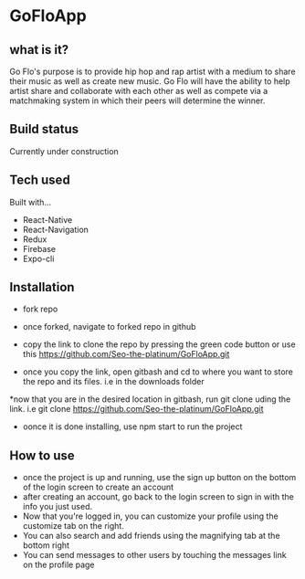 # GoFloApp

## what is it?

Go Flo's purpose is to provide hip hop and rap artist with a medium to share their music as well as create new music. Go Flo will have the ability
to help artist share and collaborate with each other as well as compete via a matchmaking system in which their peers will determine the winner.

## Build status

Currently under construction

## Tech used
  Built with...
  
* React-Native
* React-Navigation
* Redux
* Firebase
* Expo-cli

## Installation

* fork repo

* once forked, navigate to forked repo in github

* copy the link to clone the repo by pressing the green code button or use this https://github.com/Seo-the-platinum/GoFloApp.git

* once you copy the link, open gitbash and cd to where you want to store the repo and its files. i.e in the downloads folder

*now that you are in the desired location in gitbash, run git clone uding the link. i.e git clone https://github.com/Seo-the-platinum/GoFloApp.git

* oonce it is done installing, use npm start to run the project

## How to use

* once the project is up and running, use the sign up button on the bottom of the login screen to create an account
* after creating an account, go back to the login screen to sign in with the info you just used.
* Now that you're logged in, you can customize your profile using the customize tab on the right.
* You can also search and add friends using the magnifying tab at the bottom right
* You can send messages to other users by touching the messages link on the profile page
